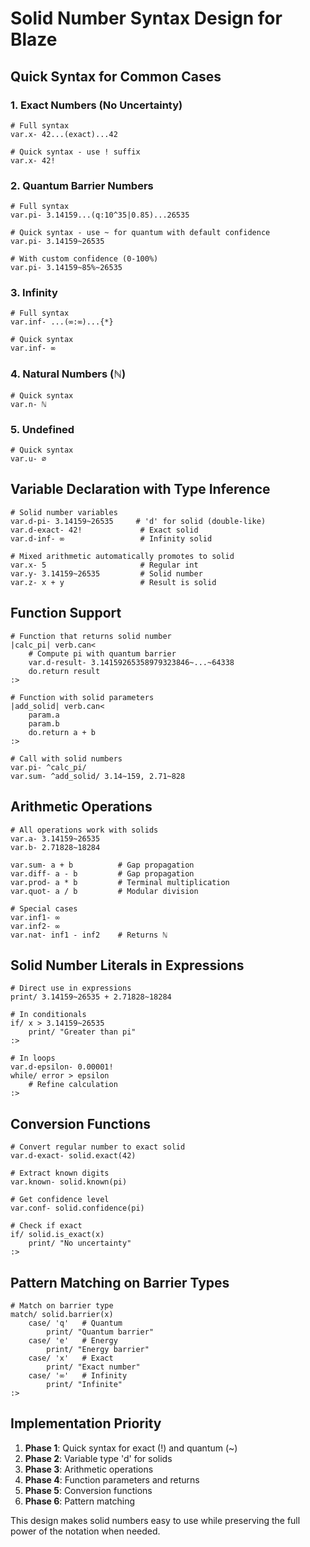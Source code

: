 # Solid Number Syntax Design for Blaze

## Quick Syntax for Common Cases

### 1. Exact Numbers (No Uncertainty)
```blaze
# Full syntax
var.x- 42...(exact)...42

# Quick syntax - use ! suffix
var.x- 42!
```

### 2. Quantum Barrier Numbers
```blaze
# Full syntax
var.pi- 3.14159...(q:10^35|0.85)...26535

# Quick syntax - use ~ for quantum with default confidence
var.pi- 3.14159~26535

# With custom confidence (0-100%)
var.pi- 3.14159~85%~26535
```

### 3. Infinity
```blaze
# Full syntax
var.inf- ...(∞:∞)...{*}

# Quick syntax
var.inf- ∞
```

### 4. Natural Numbers (ℕ)
```blaze
# Quick syntax
var.n- ℕ
```

### 5. Undefined
```blaze
# Quick syntax
var.u- ∅
```

## Variable Declaration with Type Inference

```blaze
# Solid number variables
var.d-pi- 3.14159~26535     # 'd' for solid (double-like)
var.d-exact- 42!             # Exact solid
var.d-inf- ∞                 # Infinity solid

# Mixed arithmetic automatically promotes to solid
var.x- 5                     # Regular int
var.y- 3.14159~26535         # Solid number
var.z- x + y                 # Result is solid
```

## Function Support

```blaze
# Function that returns solid number
|calc_pi| verb.can<
    # Compute pi with quantum barrier
    var.d-result- 3.14159265358979323846~...~64338
    do.return result
:>

# Function with solid parameters
|add_solid| verb.can<
    param.a
    param.b
    do.return a + b
:>

# Call with solid numbers
var.pi- ^calc_pi/
var.sum- ^add_solid/ 3.14~159, 2.71~828
```

## Arithmetic Operations

```blaze
# All operations work with solids
var.a- 3.14159~26535
var.b- 2.71828~18284

var.sum- a + b          # Gap propagation
var.diff- a - b         # Gap propagation
var.prod- a * b         # Terminal multiplication
var.quot- a / b         # Modular division

# Special cases
var.inf1- ∞
var.inf2- ∞
var.nat- inf1 - inf2    # Returns ℕ
```

## Solid Number Literals in Expressions

```blaze
# Direct use in expressions
print/ 3.14159~26535 + 2.71828~18284

# In conditionals
if/ x > 3.14159~26535
    print/ "Greater than pi"
:>

# In loops
var.d-epsilon- 0.00001!
while/ error > epsilon
    # Refine calculation
:>
```

## Conversion Functions

```blaze
# Convert regular number to exact solid
var.d-exact- solid.exact(42)

# Extract known digits
var.known- solid.known(pi)

# Get confidence level
var.conf- solid.confidence(pi)

# Check if exact
if/ solid.is_exact(x)
    print/ "No uncertainty"
:>
```

## Pattern Matching on Barrier Types

```blaze
# Match on barrier type
match/ solid.barrier(x)
    case/ 'q'   # Quantum
        print/ "Quantum barrier"
    case/ 'e'   # Energy
        print/ "Energy barrier"
    case/ 'x'   # Exact
        print/ "Exact number"
    case/ '∞'   # Infinity
        print/ "Infinite"
:>
```

## Implementation Priority

1. **Phase 1**: Quick syntax for exact (!) and quantum (~)
2. **Phase 2**: Variable type 'd' for solids
3. **Phase 3**: Arithmetic operations
4. **Phase 4**: Function parameters and returns
5. **Phase 5**: Conversion functions
6. **Phase 6**: Pattern matching

This design makes solid numbers easy to use while preserving the full power of the notation when needed.